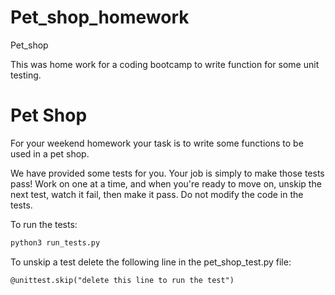 # Pet_shop_homework
Pet_shop


This was home work for a coding bootcamp to write function for some unit testing.

# Pet Shop
For your weekend homework your task is to write some functions to be used in a pet shop.

We have provided some tests for you. Your job is simply to make those tests pass! Work on one at a time, and when you're ready to move on, unskip the next test, watch it fail, then make it pass. Do not modify the code in the tests.

To run the tests:

```bash
python3 run_tests.py
```

To unskip a test delete the following line in the pet_shop_test.py file:

```
@unittest.skip("delete this line to run the test")
